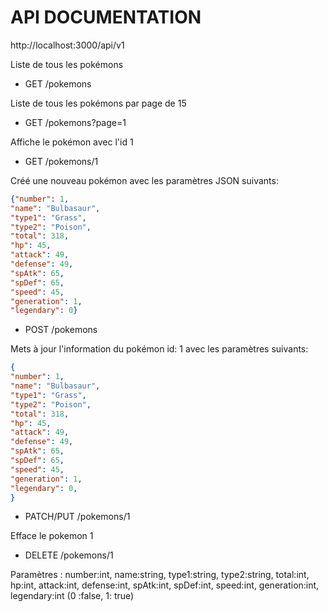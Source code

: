 # API DOCUMENTATION

http://localhost:3000/api/v1

Liste de tous les pokémons
* GET /pokemons

Liste de tous les pokémons par page de 15
* GET /pokemons?page=1 

Affiche le pokémon avec l'id 1
* GET /pokemons/1

Créé une nouveau pokémon avec les paramètres JSON suivants:
```json
{"number": 1,
"name": "Bulbasaur",
"type1": "Grass",
"type2": "Poison",
"total": 318,
"hp": 45,
"attack": 49,
"defense": 49,
"spAtk": 65,
"spDef": 65,
"speed": 45,
"generation": 1,
"legendary": 0}
```
* POST /pokemons

Mets à jour l'information du pokémon id: 1 avec les paramètres suivants:
```json
{
"number": 1,
"name": "Bulbasaur",
"type1": "Grass",
"type2": "Poison",
"total": 318,
"hp": 45,
"attack": 49,
"defense": 49,
"spAtk": 65,
"spDef": 65,
"speed": 45,
"generation": 1,
"legendary": 0,
}
```

* PATCH/PUT /pokemons/1


Efface le pokemon 1
* DELETE /pokemons/1

Paramètres : number:int, name:string, type1:string, type2:string, total:int, hp:int, attack:int, defense:int, spAtk:int, spDef:int, speed:int, generation:int, legendary:int (0 :false, 1: true)
